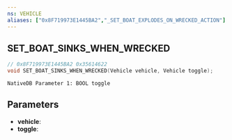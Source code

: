 ```yaml
---
ns: VEHICLE
aliases: ["0x8F719973E1445BA2","_SET_BOAT_EXPLODES_ON_WRECKED_ACTION"]
---
```

## SET_BOAT_SINKS_WHEN_WRECKED

```c
// 0x8F719973E1445BA2 0x35614622
void SET_BOAT_SINKS_WHEN_WRECKED(Vehicle vehicle, Vehicle toggle);
```

```
NativeDB Parameter 1: BOOL toggle
```

## Parameters
* **vehicle**: 
* **toggle**: 

